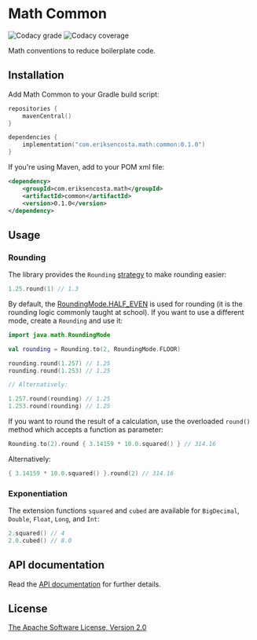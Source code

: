 # Math Common

![Codacy grade](https://img.shields.io/codacy/grade/78b28d3fdf8f4a869b2222b623eb0ed0)
![Codacy coverage](https://img.shields.io/codacy/coverage/78b28d3fdf8f4a869b2222b623eb0ed0)

Math conventions to reduce boilerplate code.

## Installation

Add Math Common to your Gradle build script:

```kotlin
repositories {
    mavenCentral()
}

dependencies {
    implementation("com.eriksencosta.math:common:0.1.0")
}
```

If you're using Maven, add to your POM xml file:

```xml
<dependency>
    <groupId>com.eriksencosta.math</groupId>
    <artifactId>common</artifactId>
    <version>0.1.0</version>
</dependency>
```

## Usage

### Rounding

The library provides the `Rounding` [strategy](https://refactoring.guru/design-patterns/strategy) to make rounding
easier:

```kotlin
1.25.round(1) // 1.3
```

By default, the [RoundingMode.HALF_EVEN](https://docs.oracle.com/javase/8/docs/api/java/math/RoundingMode.html#HALF_EVEN) is
used for rounding (it is the rounding logic commonly taught at school). If you want to use a different mode, create a
`Rounding` and use it:

```kotlin
import java.math.RoundingMode

val rounding = Rounding.to(2, RoundingMode.FLOOR)

rounding.round(1.257) // 1.25
rounding.round(1.253) // 1.25

// Alternatively:

1.257.round(rounding) // 1.25
1.253.round(rounding) // 1.25
```

If you want to round the result of a calculation, use the overloaded `round()` method which accepts a function as
parameter:

```kotlin
Rounding.to(2).round { 3.14159 * 10.0.squared() } // 314.16
```

Alternatively:

```kotlin
{ 3.14159 * 10.0.squared() }.round(2) // 314.16
```

### Exponentiation

The extension functions `squared` and `cubed` are available for `BigDecimal`, `Double`, `Float`, `Long`, and `Int`:

```kotlin
2.squared() // 4
2.0.cubed() // 8.0
```

## API documentation

Read the [API documentation](https://blog.eriksen.com.br/opensource/math-common/) for further details.

## License

[The Apache Software License, Version 2.0](https://choosealicense.com/licenses/apache/)
